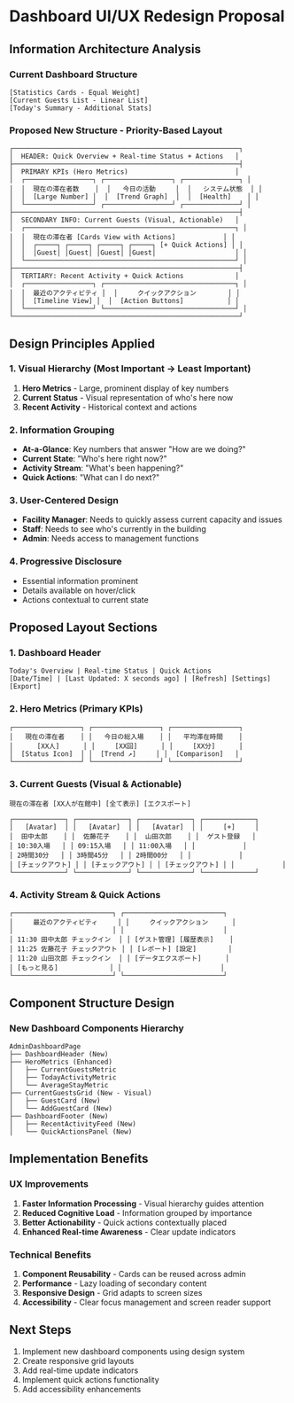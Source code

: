 # Dashboard UI/UX Redesign Proposal

## Information Architecture Analysis

### Current Dashboard Structure
```
[Statistics Cards - Equal Weight]
[Current Guests List - Linear List]
[Today's Summary - Additional Stats]
```

### Proposed New Structure - Priority-Based Layout
```
┌─────────────────────────────────────────────────────────┐
│  HEADER: Quick Overview + Real-time Status + Actions   │
├─────────────────────────────────────────────────────────┤
│  PRIMARY KPIs (Hero Metrics)                           │
│  ┌─────────────────┐ ┌─────────────────┐ ┌──────────────┐ │
│  │  現在の滞在者数    │  │   今日の活動     │  │   システム状態  │ │
│  │  [Large Number] │  │  [Trend Graph]  │  │  [Health]    │ │
│  └─────────────────┘ ┌─────────────────┘ ┌──────────────┘ │
├─────────────────────────────────────────────────────────┤
│  SECONDARY INFO: Current Guests (Visual, Actionable)   │
│  ┌─────────────────────────────────────────────────────┐ │
│  │  現在の滞在者 [Cards View with Actions]            │ │
│  │  ┌─────┐ ┌─────┐ ┌─────┐ ┌─────┐ [+ Quick Actions] │ │
│  │  │Guest│ │Guest│ │Guest│ │Guest│                    │ │
│  └─────────────────────────────────────────────────────┘ │
├─────────────────────────────────────────────────────────┤
│  TERTIARY: Recent Activity + Quick Actions             │
│  ┌─────────────────┐ ┌─────────────────────────────────┐ │
│  │  最近のアクティビティ │  │     クイックアクション        │ │
│  │  [Timeline View] │  │  [Action Buttons]           │ │
│  └─────────────────┘ └─────────────────────────────────┘ │
└─────────────────────────────────────────────────────────┘
```

## Design Principles Applied

### 1. Visual Hierarchy (Most Important → Least Important)
1. **Hero Metrics** - Large, prominent display of key numbers
2. **Current Status** - Visual representation of who's here now
3. **Recent Activity** - Historical context and actions

### 2. Information Grouping
- **At-a-Glance**: Key numbers that answer "How are we doing?"
- **Current State**: "Who's here right now?"
- **Activity Stream**: "What's been happening?"
- **Quick Actions**: "What can I do next?"

### 3. User-Centered Design
- **Facility Manager**: Needs to quickly assess current capacity and issues
- **Staff**: Needs to see who's currently in the building
- **Admin**: Needs access to management functions

### 4. Progressive Disclosure
- Essential information prominent
- Details available on hover/click
- Actions contextual to current state

## Proposed Layout Sections

### 1. Dashboard Header
```
Today's Overview | Real-time Status | Quick Actions
[Date/Time] | [Last Updated: X seconds ago] | [Refresh] [Settings] [Export]
```

### 2. Hero Metrics (Primary KPIs)
```
┌─────────────────┐ ┌─────────────────┐ ┌─────────────────┐
│   現在の滞在者    │ │   今日の総入場    │ │   平均滞在時間    │
│      [XX人]      │ │     [XX回]      │ │     [XX分]      │
│  [Status Icon]  │ │  [Trend ↗]     │ │  [Comparison]   │
└─────────────────┘ └─────────────────┘ └─────────────────┘
```

### 3. Current Guests (Visual & Actionable)
```
現在の滞在者 [XX人が在館中] [全て表示] [エクスポート]

┌─────────────┐ ┌─────────────┐ ┌─────────────┐ ┌─────────────┐
│   [Avatar]  │ │   [Avatar]  │ │   [Avatar]  │ │     [+]     │
│  田中太郎    │ │  佐藤花子    │ │  山田次郎    │ │  ゲスト登録   │
│ 10:30入場   │ │ 09:15入場   │ │ 11:00入場   │ │            │
│ 2時間30分   │ │ 3時間45分   │ │ 2時間00分   │ │            │
│ [チェックアウト] │ │ [チェックアウト] │ │ [チェックアウト] │ │            │
└─────────────┘ └─────────────┘ └─────────────┘ └─────────────┘
```

### 4. Activity Stream & Quick Actions
```
┌─────────────────────────┐ ┌─────────────────────────┐
│     最近のアクティビティ     │ │     クイックアクション      │
│                         │ │                         │
│ 11:30 田中太郎 チェックイン  │ │ [ゲスト管理] [履歴表示]    │
│ 11:25 佐藤花子 チェックアウト │ │ [レポート] [設定]        │
│ 11:20 山田次郎 チェックイン  │ │ [データエクスポート]      │
│ [もっと見る]             │ │                         │
└─────────────────────────┘ └─────────────────────────┘
```

## Component Structure Design

### New Dashboard Components Hierarchy
```
AdminDashboardPage
├── DashboardHeader (New)
├── HeroMetrics (Enhanced)
│   ├── CurrentGuestsMetric
│   ├── TodayActivityMetric  
│   └── AverageStayMetric
├── CurrentGuestsGrid (New - Visual)
│   ├── GuestCard (New)
│   └── AddGuestCard (New)
├── DashboardFooter (New)
│   ├── RecentActivityFeed (New)
│   └── QuickActionsPanel (New)
```

## Implementation Benefits

### UX Improvements
1. **Faster Information Processing** - Visual hierarchy guides attention
2. **Reduced Cognitive Load** - Information grouped by importance
3. **Better Actionability** - Quick actions contextually placed
4. **Enhanced Real-time Awareness** - Clear update indicators

### Technical Benefits
1. **Component Reusability** - Cards can be reused across admin
2. **Performance** - Lazy loading of secondary content
3. **Responsive Design** - Grid adapts to screen sizes
4. **Accessibility** - Clear focus management and screen reader support

## Next Steps

1. Implement new dashboard components using design system
2. Create responsive grid layouts
3. Add real-time update indicators
4. Implement quick actions functionality
5. Add accessibility enhancements